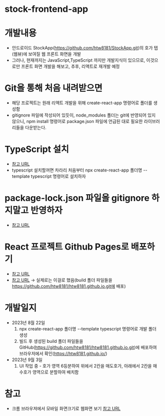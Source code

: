 # stock-frontend-app

# 개발내용
- 안드로이드 StockApp(https://github.com/htw8181/StockApp.git)의 호가 탭(웹뷰)에 보여질 웹 프론트 화면을 개발
- 그러나, 현재까지는 JavaScript,TypeScript 까지만 개발지식이 있으므로, 이것으로만 프론트 화면 개발을 해보고, 추후, 리액트로 재개발 예정

# Git을 통해 처음 내려받으면
- 해당 프로젝트는 원래 리액트 개발을 위해 create-react-app 명령어로 폴더를 생성함
-  gitignore 파일에 작성되어 있듯이, node_modules 폴더는 git에 반영되어 있지 않으니, npm install 명령어로 package.json 파일에 언급된 대로 필요한 라이브러리들을 다운받는다.

# TypeScript 설치
- [참고 URL](https://forsaken.tistory.com/entry/%EB%A6%AC%EC%95%A1%ED%8A%B8%EC%97%90-typescript-%EC%84%A4%EC%B9%98-%ED%95%98%EA%B8%B0)
- typescript 설치할꺼면 차라리 처음부터 npx create-react-app 폴더명 --template typescript 명령어로 설치하자

# package-lock.json 파일을 gitignore 하지말고 반영하자
- [참고 URL](https://hyunjun19.github.io/2018/03/23/package-lock-why-need/)

# React 프로젝트 Github Pages로 배포하기
- [참고 URL](https://medium.com/hcleedev/web-react-%ED%94%84%EB%A1%9C%EC%A0%9D%ED%8A%B8-github-pages%EB%A1%9C-%EB%B0%B0%ED%8F%AC%ED%95%98%EA%B8%B0-f62e59a2e210)
- [참고 URL](https://codingapple.com/unit/react-build-deploy-github-pages/) -> 실제로는 이걸로 했음(build 폴더 파일들을 https://github.com/htw8181/htw8181.github.io.git에 배포)

# 개발일지
- 2023년 8월 22일 
  1. npx create-react-app 폴더명 --template typescript 명령어로 개발 폴더 생성
  2. 빌드 후 생성된 build 폴더 파일들을 GitHub(https://github.com/htw8181/htw8181.github.io.git)에 배포하여 브라우저에서 확인(https://htw8181.github.io/) 
- 2023년 9월 3일
  1. UI 작업 중 - 호가 영역 6등분하여 위에서 2칸을 매도호가, 아래에서 2칸을 매수호가 영역으로 분할하여 배치함

# 참고
- 크롬 브라우져에서 모바일 화면크기로 웹화면 보기 [참고 URL](http://openlec.co.kr/%EC%9B%B9-%EB%AA%A8%EB%B0%94%EC%9D%BC%EB%A1%9C-%EB%B3%B4%EA%B8%B0-%ED%99%94%EB%A9%B4%ED%81%AC%EA%B8%B0-%EC%9E%90%EB%8F%99%EC%A1%B0%EC%A0%95-%EB%A9%94%ED%83%80%ED%83%9C%EA%B7%B8/)